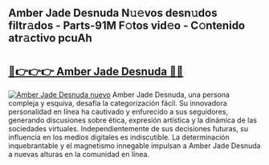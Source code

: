 ## Amber Jade Desnuda N𝚞𝚎vos desn𝚞dos filtr𝚊dos - Parts-91M F𝚘tos vid𝚎o - C𝚘ntenido atr𝚊ctivo pcuAh

# <h2><a href="http://mb332g.tromn.icu/?c=Amber+Jade+Desnuda">🔗👉👉👉 Amber Jade Desnuda 🔗🔗</a></h2>

[![Amber Jade Desnuda nuevo](https://i.imgur.com/pEAQMta.gif)](http://mb332g.tromn.icu/?c=Amber+Jade+Desnuda)
Amber Jade Desnuda, una persona compleja y esquiva, desafía la categorización fácil. Su innovadora personalidad en línea ha cautivado y enfurecido a sus seguidores, generando discusiones sobre ética, expresión artística y la dinámica de las sociedades virtuales. Independientemente de sus decisiones futuras, su influencia en los medios digitales es indiscutible. La determinación inquebrantable y el magnetismo innegable impulsan a Amber Jade Desnuda a nuevas alturas en la comunidad en línea.
